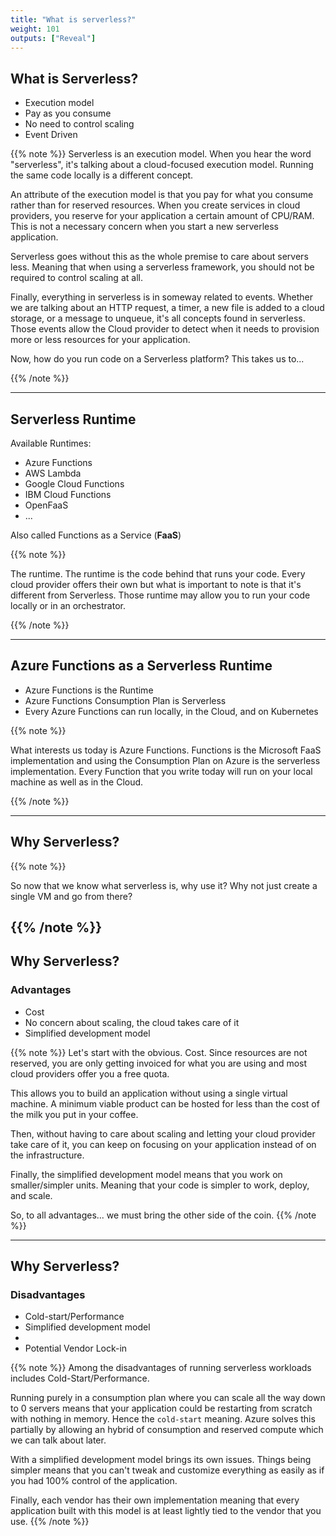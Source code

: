 ```yaml
---
title: "What is serverless?"
weight: 101
outputs: ["Reveal"]
---
```


## What is Serverless?

- Execution model
- Pay as you consume
- No need to control scaling
- Event Driven

{{% note %}}
Serverless is an execution model. When you hear the word "serverless", it's talking about a cloud-focused execution model. Running the same code locally is a different concept.

An attribute of the execution model is that you pay for what you consume rather than for reserved resources. When you create services in cloud providers, you reserve for your application a certain amount of CPU/RAM. This is not a necessary concern when you start a new serverless application.

Serverless goes without this as the whole premise to care about servers less. Meaning that when using a serverless framework, you should not be required to control scaling at all.

Finally, everything in serverless is in someway related to events. Whether we are talking about an HTTP request, a timer, a new file is added to a cloud storage, or a message to unqueue, it's all concepts found in serverless. Those events allow the Cloud provider to detect when it needs to provision more or less resources for your application.

Now, how do you run code on a Serverless platform? This takes us to...

{{% /note %}}

---

## Serverless Runtime

Available Runtimes:

- Azure Functions
- AWS Lambda
- Google Cloud Functions
- IBM Cloud Functions
- OpenFaaS
- ...

Also called Functions as a Service (**FaaS**)

{{% note %}}

The runtime. The runtime is the code behind that runs your code. Every cloud provider offers their own but what is important to note is that it's different from Serverless. Those runtime may allow you to run your code locally or in an orchestrator.

{{% /note %}}

---

## Azure Functions as a Serverless Runtime

- Azure Functions is the Runtime
- Azure Functions Consumption Plan is Serverless
- Every Azure Functions can run locally, in the Cloud, and on Kubernetes  

{{% note %}}

What interests us today is Azure Functions. Functions is the Microsoft FaaS implementation and using the Consumption Plan on Azure is the serverless implementation. Every Function that you write today will run on your local machine as well as in the Cloud.

{{% /note %}}

---

## Why Serverless?

{{% note %}}

So now that we know what serverless is, why use it? Why not just create a single VM and go from there?

{{% /note %}}
---

## Why Serverless?

### Advantages

- Cost
- No concern about scaling, the cloud takes care of it
- Simplified development model

{{% note %}}
Let's start with the obvious. Cost. Since resources are not reserved, you are only getting invoiced for what you are using and most cloud providers offer you a free quota.

This allows you to build an application without using a single virtual machine. A minimum viable product can be hosted for less than the cost of the milk you put in your coffee.

Then, without having to care about scaling and letting your cloud provider take care of it, you can keep on focusing on your application instead of on the infrastructure.

Finally, the simplified development model means that you work on smaller/simpler units. Meaning that your code is simpler to work, deploy, and scale.

So, to all advantages... we must bring the other side of the coin.
{{% /note %}}

---

## Why Serverless?

### Disadvantages

- Cold-start/Performance
- Simplified development model
- 
- Potential Vendor Lock-in

{{% note %}}
Among the disadvantages of running serverless workloads includes Cold-Start/Performance.

Running purely in a consumption plan where you can scale all the way down to 0 servers means that your application could be restarting from scratch with nothing in memory. Hence the `cold-start` meaning. Azure solves this partially by allowing an hybrid of consumption and reserved compute which we can talk about later.

With a simplified development model brings its own issues. Things being simpler means that you can't tweak and customize everything as easily as if you had 100% control of the application.

Finally, each vendor has their own implementation meaning that every application built with this model is at least lightly tied to the vendor that you use.
{{% /note %}}
